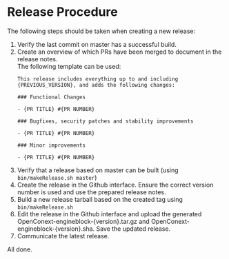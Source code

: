 # Release Procedure

The following steps should be taken when creating a new release:

1. Verify the last commit on master has a successful build.
1. Create an overview of which PRs have been merged to document in the release notes.  
   The following template can be used:
    ```
    This release includes everything up to and including {PREVIOUS_VERSION}, and adds the following changes:
    
    ### Functional Changes
    
    - {PR TITLE} #{PR NUMBER}
    
    ### Bugfixes, security patches and stability improvements
    
    - {PR TITLE} #{PR NUMBER}
    
    ### Minor improvements
    
    - {PR TITLE} #{PR NUMBER}
    ```
1. Verify that a release based on master can be built (using `bin/makeRelease.sh master`)
1. Create the release in the Github interface. Ensure the correct version number is used and use the prepared release
   notes.
1. Build a new release tarball based on the created tag using `bin/makeRelease.sh` 
1. Edit the release in the Github interface and upload the generated OpenConext-engineblock-{version}.tar.gz and
   OpenConext-engineblock-{version}.sha. Save the updated release.
1. Communicate the latest release.

All done.
